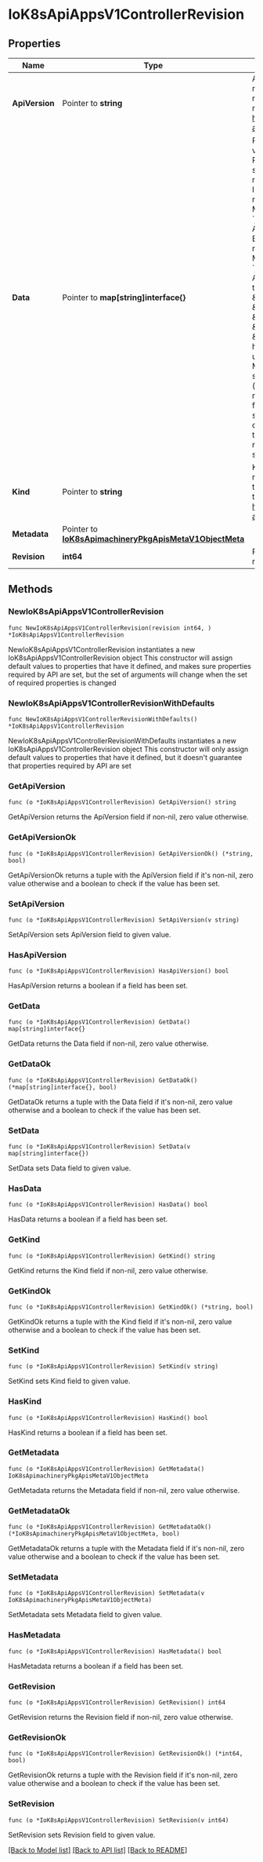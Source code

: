 # IoK8sApiAppsV1ControllerRevision

## Properties

Name | Type | Description | Notes
------------ | ------------- | ------------- | -------------
**ApiVersion** | Pointer to **string** | APIVersion defines the versioned schema of this representation of an object. Servers should convert recognized schemas to the latest internal value, and may reject unrecognized values. More info: https://git.k8s.io/community/contributors/devel/sig-architecture/api-conventions.md#resources | [optional] 
**Data** | Pointer to **map[string]interface{}** | RawExtension is used to hold extensions in external versions.  To use this, make a field which has RawExtension as its type in your external, versioned struct, and Object in your internal struct. You also need to register your various plugin types.  // Internal package:   type MyAPIObject struct {   runtime.TypeMeta &#x60;json:\&quot;,inline\&quot;&#x60;   MyPlugin runtime.Object &#x60;json:\&quot;myPlugin\&quot;&#x60;  }   type PluginA struct {   AOption string &#x60;json:\&quot;aOption\&quot;&#x60;  }  // External package:   type MyAPIObject struct {   runtime.TypeMeta &#x60;json:\&quot;,inline\&quot;&#x60;   MyPlugin runtime.RawExtension &#x60;json:\&quot;myPlugin\&quot;&#x60;  }   type PluginA struct {   AOption string &#x60;json:\&quot;aOption\&quot;&#x60;  }  // On the wire, the JSON will look something like this:   {   \&quot;kind\&quot;:\&quot;MyAPIObject\&quot;,   \&quot;apiVersion\&quot;:\&quot;v1\&quot;,   \&quot;myPlugin\&quot;: {    \&quot;kind\&quot;:\&quot;PluginA\&quot;,    \&quot;aOption\&quot;:\&quot;foo\&quot;,   },  }  So what happens? Decode first uses json or yaml to unmarshal the serialized data into your external MyAPIObject. That causes the raw JSON to be stored, but not unpacked. The next step is to copy (using pkg/conversion) into the internal struct. The runtime package&#39;s DefaultScheme has conversion functions installed which will unpack the JSON stored in RawExtension, turning it into the correct object type, and storing it in the Object. (TODO: In the case where the object is of an unknown type, a runtime.Unknown object will be created and stored.) | [optional] 
**Kind** | Pointer to **string** | Kind is a string value representing the REST resource this object represents. Servers may infer this from the endpoint the client submits requests to. Cannot be updated. In CamelCase. More info: https://git.k8s.io/community/contributors/devel/sig-architecture/api-conventions.md#types-kinds | [optional] 
**Metadata** | Pointer to [**IoK8sApimachineryPkgApisMetaV1ObjectMeta**](IoK8sApimachineryPkgApisMetaV1ObjectMeta.md) |  | [optional] 
**Revision** | **int64** | Revision indicates the revision of the state represented by Data. | 

## Methods

### NewIoK8sApiAppsV1ControllerRevision

`func NewIoK8sApiAppsV1ControllerRevision(revision int64, ) *IoK8sApiAppsV1ControllerRevision`

NewIoK8sApiAppsV1ControllerRevision instantiates a new IoK8sApiAppsV1ControllerRevision object
This constructor will assign default values to properties that have it defined,
and makes sure properties required by API are set, but the set of arguments
will change when the set of required properties is changed

### NewIoK8sApiAppsV1ControllerRevisionWithDefaults

`func NewIoK8sApiAppsV1ControllerRevisionWithDefaults() *IoK8sApiAppsV1ControllerRevision`

NewIoK8sApiAppsV1ControllerRevisionWithDefaults instantiates a new IoK8sApiAppsV1ControllerRevision object
This constructor will only assign default values to properties that have it defined,
but it doesn't guarantee that properties required by API are set

### GetApiVersion

`func (o *IoK8sApiAppsV1ControllerRevision) GetApiVersion() string`

GetApiVersion returns the ApiVersion field if non-nil, zero value otherwise.

### GetApiVersionOk

`func (o *IoK8sApiAppsV1ControllerRevision) GetApiVersionOk() (*string, bool)`

GetApiVersionOk returns a tuple with the ApiVersion field if it's non-nil, zero value otherwise
and a boolean to check if the value has been set.

### SetApiVersion

`func (o *IoK8sApiAppsV1ControllerRevision) SetApiVersion(v string)`

SetApiVersion sets ApiVersion field to given value.

### HasApiVersion

`func (o *IoK8sApiAppsV1ControllerRevision) HasApiVersion() bool`

HasApiVersion returns a boolean if a field has been set.

### GetData

`func (o *IoK8sApiAppsV1ControllerRevision) GetData() map[string]interface{}`

GetData returns the Data field if non-nil, zero value otherwise.

### GetDataOk

`func (o *IoK8sApiAppsV1ControllerRevision) GetDataOk() (*map[string]interface{}, bool)`

GetDataOk returns a tuple with the Data field if it's non-nil, zero value otherwise
and a boolean to check if the value has been set.

### SetData

`func (o *IoK8sApiAppsV1ControllerRevision) SetData(v map[string]interface{})`

SetData sets Data field to given value.

### HasData

`func (o *IoK8sApiAppsV1ControllerRevision) HasData() bool`

HasData returns a boolean if a field has been set.

### GetKind

`func (o *IoK8sApiAppsV1ControllerRevision) GetKind() string`

GetKind returns the Kind field if non-nil, zero value otherwise.

### GetKindOk

`func (o *IoK8sApiAppsV1ControllerRevision) GetKindOk() (*string, bool)`

GetKindOk returns a tuple with the Kind field if it's non-nil, zero value otherwise
and a boolean to check if the value has been set.

### SetKind

`func (o *IoK8sApiAppsV1ControllerRevision) SetKind(v string)`

SetKind sets Kind field to given value.

### HasKind

`func (o *IoK8sApiAppsV1ControllerRevision) HasKind() bool`

HasKind returns a boolean if a field has been set.

### GetMetadata

`func (o *IoK8sApiAppsV1ControllerRevision) GetMetadata() IoK8sApimachineryPkgApisMetaV1ObjectMeta`

GetMetadata returns the Metadata field if non-nil, zero value otherwise.

### GetMetadataOk

`func (o *IoK8sApiAppsV1ControllerRevision) GetMetadataOk() (*IoK8sApimachineryPkgApisMetaV1ObjectMeta, bool)`

GetMetadataOk returns a tuple with the Metadata field if it's non-nil, zero value otherwise
and a boolean to check if the value has been set.

### SetMetadata

`func (o *IoK8sApiAppsV1ControllerRevision) SetMetadata(v IoK8sApimachineryPkgApisMetaV1ObjectMeta)`

SetMetadata sets Metadata field to given value.

### HasMetadata

`func (o *IoK8sApiAppsV1ControllerRevision) HasMetadata() bool`

HasMetadata returns a boolean if a field has been set.

### GetRevision

`func (o *IoK8sApiAppsV1ControllerRevision) GetRevision() int64`

GetRevision returns the Revision field if non-nil, zero value otherwise.

### GetRevisionOk

`func (o *IoK8sApiAppsV1ControllerRevision) GetRevisionOk() (*int64, bool)`

GetRevisionOk returns a tuple with the Revision field if it's non-nil, zero value otherwise
and a boolean to check if the value has been set.

### SetRevision

`func (o *IoK8sApiAppsV1ControllerRevision) SetRevision(v int64)`

SetRevision sets Revision field to given value.



[[Back to Model list]](../README.md#documentation-for-models) [[Back to API list]](../README.md#documentation-for-api-endpoints) [[Back to README]](../README.md)


